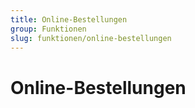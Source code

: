 ```yaml
---
title: Online-Bestellungen
group: Funktionen
slug: funktionen/online-bestellungen
---
```


# Online-Bestellungen
